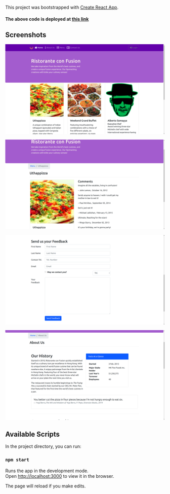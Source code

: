 This project was bootstrapped with [Create React App](https://github.com/facebook/create-react-app).

#### The above code is deployed at [this link](https://restaurantfusionmenu.netlify.app/)

## Screenshots
![](screenshot1.png)

![](screenshot2.png)

![](screenshot3.png)

![](screenshot4.png)

## Available Scripts

In the project directory, you can run:

### `npm start`

Runs the app in the development mode.<br />
Open [http://localhost:3000](http://localhost:3000) to view it in the browser.

The page will reload if you make edits.<br />


